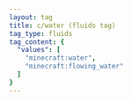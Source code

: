 ```yaml
---
layout: tag
title: c/water (fluids tag)
tag_type: fluids
tag_content: {
  "values": [
    "minecraft:water",
    "minecraft:flowing_water"
  ]
}
---
```

